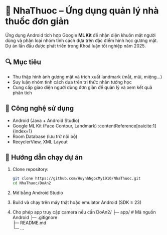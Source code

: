 # 💊 NhaThuoc – Ứng dụng quản lý nhà thuốc đơn giản

Ứng dụng Android tích hợp Google **ML Kit** để nhận diện khuôn mặt người dùng và phân loại nhóm tính cách dựa trên đặc điểm hình học gương mặt. Dự án lần đầu được phát triển trong Khoá luận tốt nghiệp năm 2025.

## 🔍 Mục tiêu
- Thu thập hình ảnh gương mặt và trích xuất landmark (mắt, mũi, miệng...)
- Suy luận nhóm tính cách dựa trên tri thức nhân tướng học
- Cung cấp giao diện người dùng đơn giản để quản lý và xem kết quả phân tích

## 🚀 Công nghệ sử dụng
- Android (Java + Android Studio)  
- Google ML Kit (Face Contour, Landmark) :contentReference[oaicite:1]{index=1}  
- Room Database (lưu trữ nội bộ)  
- RecyclerView, XML Layout  

## 🧰 Hướng dẫn chạy dự án
1. Clone repository:
   ```bash
   git clone https://github.com/HuynhNgocMy1910/NhaThuoc.git
   cd NhaThuoc/DoAn2
2. Mở bằng Android Studio

3. Build và chạy trên máy thật hoặc emulator Android (SDK ≥ 23)

4. Cho phép app truy cập camera nếu cần
DoAn2/
├─ app/                   # Mã nguồn Android
├─ .gitignore             
├─ README.md             
└─ ...

